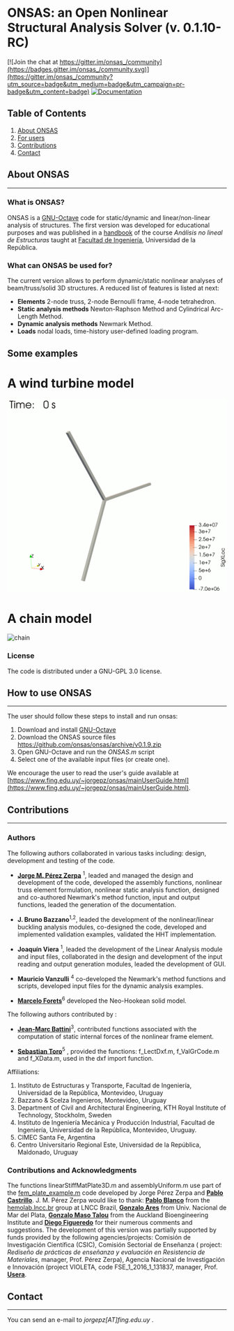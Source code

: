 
# ONSAS: an Open Nonlinear Structural Analysis Solver (v. 0.1.10-RC)

[![Join the chat at https://gitter.im/onsas_/community](https://badges.gitter.im/onsas_/community.svg)](https://gitter.im/onsas_/community?utm_source=badge&utm_medium=badge&utm_campaign=pr-badge&utm_content=badge)
[![Documentation](https://img.shields.io/badge/docs-latest-blue.svg)](https://onsas.github.io/ONSAS_docs/dev/)


## Table of Contents
1. [About ONSAS](#aboutonsas)
1. [For users](#howtouseonsas)
1. [Contributions](#contributions)
1. [Contact](#contact)

## About ONSAS <a name="aboutonsas"></a>
------

### What is ONSAS?

ONSAS is a [GNU-Octave](https://www.gnu.org/software/octave/) code for static/dynamic and linear/non-linear analysis of structures. The first version was developed for educational purposes and was published in a [handbook](https://www.colibri.udelar.edu.uy/jspui/bitstream/20.500.12008/22106/1/Bazzano_P%c3%a9rezZerpa_Introducci%c3%b3n_al_An%c3%a1lisis_No_Lineal_de_Estructuras_2017.pdf) of the course _Análisis no lineal de Estructuras_ taught at [Facultad de Ingeniería](https://www.fing.edu.uy/), Universidad de la República.
  
### What can ONSAS be used for?

The current version allows to perform dynamic/static nonlinear analyses of beam/truss/solid 3D structures. A reduced list of features is listed at next:

* **Elements** 2-node truss, 2-node Bernoulli frame, 4-node tetrahedron.
* **Static analysis methods** Newton-Raphson Method and Cylindrical Arc-Length Method.
* **Dynamic analysis methods** Newmark Method.
* **Loads** nodal loads, time-history user-defined loading program.

## Some examples

# A wind turbine model
![wind](https://github.com/ONSAS/ONSAS/blob/master/examples/wind.gif?raw=true)

# A chain model
![chain](https://user-images.githubusercontent.com/42485529/90902313-a6bf8d80-e3a2-11ea-8369-a9be639552f9.gif?raw=true)

### License

The code is distributed under a GNU-GPL 3.0 license.



## How to use ONSAS <a name="howtouseonsas"></a>
------

The user should follow these steps to install and run onsas:

1. Download and install [GNU-Octave](https://www.gnu.org/software/octave/)
1. Download the ONSAS source files https://github.com/onsas/onsas/archive/v0.1.9.zip
1. Open GNU-Octave and run the _ONSAS.m_ script
1. Select one of the available input files (or create one).

We encourage the user to read the user's guide available at [https://www.fing.edu.uy/~jorgepz/onsas/mainUserGuide.html](https://www.fing.edu.uy/~jorgepz/onsas/mainUserGuide.html).


## Contributions <a name="contributions"></a>
------

### Authors
The following authors collaborated in various tasks including: design, development and testing of the code. 

* [**Jorge M. Pérez Zerpa**](https://www.fing.edu.uy/~jorgepz) <sup>1</sup>, leaded and managed the design and development of the code, developed the assembly functions, nonlinear truss element formulation, nonlinear static analysis function, designed and co-authored Newmark's method function, input and output functions, leaded the generation of the documentation.

* **J. Bruno Bazzano**<sup>1,2</sup>, leaded the development of the nonlinear/linear buckling analysis modules, co-designed the code, developed and implemented validation examples, validated the HHT implementation.

* **Joaquín Viera** <sup>1</sup>, leaded the development of the Linear Analysis module and input files, collaborated in the design and development of the input reading and output generation modules, leaded the development of GUI.

* **Mauricio Vanzulli** <sup>4</sup> co-developed the Newmark's method functions and scripts, developed input files for the dynamic analysis examples.

* [**Marcelo Forets**](https://scholar.google.fr/citations?user=XSJzDEsAAAAJ&hl=en)<sup>6</sup> developed the Neo-Hookean solid model.

The following authors contributed by :

* [**Jean-Marc Battini**](https://scholar.google.com/citations?user=7dzVcKoAAAAJ&hl=en)<sup>3</sup>, contributed functions associated with the computation of static internal forces of the nonlinear frame element.

* [**Sebastian Toro**](https://scholar.google.com/citations?user=7Z3ruPAAAAAJ&hl=es)<sup>5</sup> , provided the functions: f_LectDxf.m, f_ValGrCode.m and f_XData.m, used in the dxf import function. 

Affiliations:

1. Instituto de Estructuras y Transporte, Facultad de Ingeniería, Universidad de la República, Montevideo, Uruguay
1. Bazzano & Scelza Ingenieros, Montevideo, Uruguay
1. Department of Civil and Architectural Engineering, KTH Royal Institute of Technology, Stockholm, Sweden
1. Instituto de Ingeniería Mecánica y Producción Industrial, Facultad de Ingeniería, Universidad de la República, Montevideo, Uruguay.
1. CIMEC Santa Fe, Argentina
1. Centro Universitario Regional Este, Universidad de la República, Maldonado, Uruguay

### Contributions and Acknowledgments
The functions linearStiffMatPlate3D.m and assemblyUniform.m use part of the [fem_plate_example.m](https://gitlab.fing.edu.uy/snippets/60) code developed by Jorge Pérez Zerpa and [**Pablo Castrillo**](https://www.fing.edu.uy/~pabloc/).  J. M. Pérez Zerpa would like to thank: [**Pablo Blanco**](https://scholar.google.com/citations?user=X0382ScAAAAJ&hl=es) from the [hemolab.lncc.br](http://hemolab.lncc.br/) group at LNCC Brazil, [**Gonzalo Ares**](https://scholar.google.com/citations?user=lCeQOH0AAAAJ&hl=en) from Univ. Nacional de Mar del Plata, [**Gonzalo Maso Talou**](https://unidirectory.auckland.ac.nz/profile/g-masotalou) from the Auckland Bioengineering Institute and [**Diego Figueredo**](https://www.researchgate.net/profile/Diego_Figueredo4) for their numerous comments and suggestions. The development of this version was partially supported by funds provided by the following agencies/projects: Comisión de Investigación Científica (CSIC), Comisión Sectorial de Enseñanza ( project: _Rediseño de prácticas de enseñanza y evaluación en Resistencia de Materiales_, manager, Prof. Pérez Zerpa), Agencia Nacional de Investigación e Innovación (project VIOLETA, code FSE_1_2016_1_131837, manager, Prof. [**Usera**](https://scholar.google.com/citations?user=9U_jEd4AAAAJ&hl=en).

## Contact <a name="contact"></a>
------

You can send an e-mail to _jorgepz[AT]fing.edu.uy_ .
